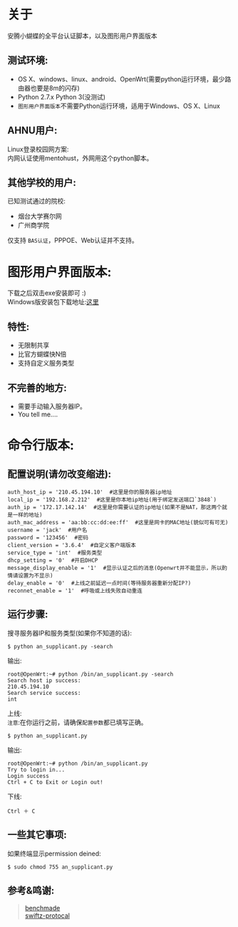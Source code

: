 # 关于
安腾小蝴蝶的全平台认证脚本，以及图形用户界面版本  

## 测试环境:
* OS X、windows、linux、android、OpenWrt(需要python运行环境，最少路由器也要是8m的闪存)
* Python 2.7.x Python 3(没测试)   
* `图形用户界面版本`不需要Python运行环境，适用于Windows、OS X、Linux

## AHNU用户:
Linux登录校园网方案:  
内网认证使用mentohust，外网用这个python脚本。  

## 其他学校的用户:   
已知测试通过的院校:  
  
* 烟台大学赛尔网
* 广州商学院  

仅支持 `BAS认证`，PPPOE、Web认证并不支持。

# 图形用户界面版本:     
下载之后双击exe安装即可 :)  
Windows版安装包下载地址:[这里](https://github.com/lyq1996/supplicant/releases/download/GUI_test/Personal.exe) 

## 特性:
* 无限制共享  
* 比官方蝴蝶快N倍  
* 支持自定义服务类型

## 不完善的地方:  
* 需要手动输入服务器IP。     
* You tell me....  

# 命令行版本:  

## 配置说明(请勿改变缩进):

```
auth_host_ip = '210.45.194.10'  #这里是你的服务器ip地址
local_ip = '192.168.2.212'  #这里是你本地ip地址(用于绑定发送端口`3848`)
auth_ip = '172.17.142.14'  #这里是你需要认证的ip地址(如果不是NAT，那这两个就是一样的地址)
auth_mac_address = 'aa:bb:cc:dd:ee:ff'  #这里是网卡的MAC地址(貌似可有可无)
username = 'jack'  #用户名
password = '123456'  #密码
client_version = '3.6.4'  #自定义客户端版本
service_type = 'int'  #服务类型
dhcp_setting = '0'  #开启DHCP
message_display_enable = '1'  #显示认证之后的消息(Openwrt并不能显示，所以酌情请设置为不显示)
delay_enable = '0'  #上线之前延迟一点时间(等待服务器重新分配IP?)
reconnet_enable = '1'  #呼吸或上线失败自动重连
```

## 运行步骤:    

搜寻服务器IP和服务类型(如果你不知道的话):

```
$ python an_supplicant.py -search
```
输出:  
```
root@OpenWrt:~# python /bin/an_supplicant.py -search
Search host ip success:
210.45.194.10
Search service success:
int
```

上线:  
`注意`:在你运行之前，请确保`配置参数`都已填写正确。  

```
$ python an_supplicant.py  
```
输出:
  
```
root@OpenWrt:~# python /bin/an_supplicant.py
Try to login in...
Login success
Ctrl + C to Exit or Login out!
```

下线: 
``` 
Ctrl ＋ C
```

## 一些其它事项:   

如果终端显示permission deined:  
```
$ sudo chmod 755 an_supplicant.py
```  

## 参考&鸣谢:  
> [benchmade](https://github.com/gnehsoah/benchmade)  
> [swiftz-protocal](https://github.com/xingrz/swiftz-protocal)  